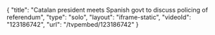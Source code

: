 {
    "title": "Catalan president meets Spanish govt to discuss policing of referendum",
    "type": "solo",
    "layout": "iframe-static",
    "videoId": "123186742",
    "url": "\/tvpembed\/123186742"
}
